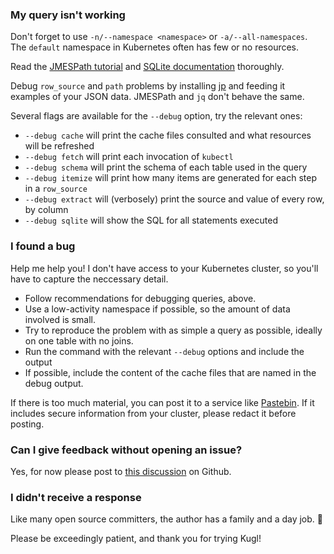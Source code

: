
### My query isn't working

Don't forget to use `-n/--namespace <namespace>` or `-a/--all-namespaces`.  The `default` namespace in
Kubernetes often has few or no resources.

Read the [JMESPath tutorial](https://jmespath.org/tutorial.html) 
and [SQLite documentation](https://www.sqlite.org/docs.html) thoroughly.

Debug `row_source` and `path` problems by installing [jp](https://github.com/jmespath/jp) and feeding
it examples of your JSON data.  JMESPath and `jq` don't behave the same.

Several flags are available for the `--debug` option, try the relevant ones:
* `--debug cache` will print the cache files consulted and what resources will be refreshed
* `--debug fetch` will print each invocation of `kubectl`
* `--debug schema` will print the schema of each table used in the query
* `--debug itemize` will print how many items are generated for each step in a `row_source`
* `--debug extract` will (verbosely) print the source and value of every row, by column
* `--debug sqlite` will show the SQL for all statements executed

### I found a bug

Help me help you!  I don't have access to your Kubernetes cluster, so you'll have to capture the
neccessary detail.

* Follow recommendations for debugging queries, above.
* Use a low-activity namespace if possible, so the amount of data involved is small.
* Try to reproduce the problem with as simple a query as possible, ideally on one table with no joins.
* Run the command with the relevant `--debug` options and include the output
* If possible, include the content of the cache files that are named in the debug output.

If there is too much material, you can post it to a service like [Pastebin](https://pastebin.com).
If it includes secure information from your cluster, please redact it before posting.

### Can I give feedback without opening an issue?

Yes, for now please post to [this discussion](https://github.com/jonross/kugl/issues/106) on Github.

### I didn't receive a response

Like many open source committers, the author has a family and a day job.  🙂

Please be exceedingly patient, and thank you for trying Kugl!